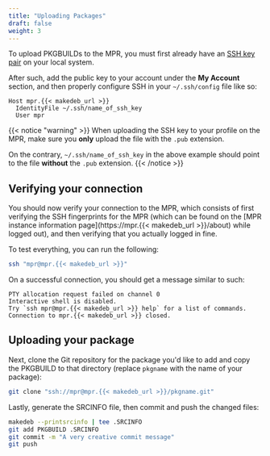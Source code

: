 ```yaml
---
title: "Uploading Packages"
draft: false
weight: 3
---
```


To upload PKGBUILDs to the MPR, you must first already have an [SSH key pair](https://wiki.archlinux.org/title/SSH_keys) on your local system.

After such, add the public key to your account under the **My Account** section, and then properly configure SSH in your `~/.ssh/config` file like so:

```plain
Host mpr.{{< makedeb_url >}}
  IdentityFile ~/.ssh/name_of_ssh_key
  User mpr
```

{{< notice "warning" >}}
When uploading the SSH key to your profile on the MPR, make sure you **only** upload the file with the `.pub` extension.

On the contrary, `~/.ssh/name_of_ssh_key` in the above example should point to the file **without** the `.pub` extension.
{{< /notice >}}

## Verifying your connection
You should now verify your connection to the MPR, which consists of first verifying the SSH fingerprints for the MPR (which can be found on the [MPR instance information page](https://mpr.{{< makedeb_url >}}/about) while logged out), and then verifying that you actually logged in fine.

To test everything, you can run the following:

```sh
ssh "mpr@mpr.{{< makedeb_url >}}"
```

On a successful connection, you should get a message similar to such:

```plain
PTY allocation request failed on channel 0
Interactive shell is disabled.
Try `ssh mpr@mpr.{{< makedeb_url >}} help` for a list of commands.
Connection to mpr.{{< makedeb_url >}} closed.
```

## Uploading your package
Next, clone the Git repository for the package you'd like to add and copy the PKGBUILD to that directory (replace `pkgname` with the name of your package):

```sh
git clone "ssh://mpr@mpr.{{< makedeb_url >}}/pkgname.git"
```

Lastly, generate the SRCINFO file, then commit and push the changed files:

```sh
makedeb --printsrcinfo | tee .SRCINFO
git add PKGBUILD .SRCINFO
git commit -m "A very creative commit message"
git push
```

